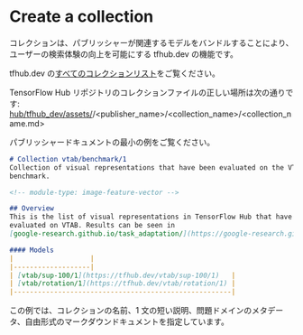 <!--* freshness: { owner: 'maringeo' reviewed: '2020-09-14' review_interval: '3 months' } *-->

# Create a collection

コレクションは、パブリッシャーが関連するモデルをバンドルすることにより、ユーザーの検索体験の向上を可能にする tfhub.dev の機能です。

tfhub.dev の[すべてのコレクションリスト](https://tfhub.dev/s?subtype=model-family)をご覧ください。

TensorFlow Hub リポジトリのコレクションファイルの正しい場所は次の通りです: [hub/tfhub_dev/assets/](https://github.com/tensorflow/hub/tree/master/tfhub_dev/assets)/<publisher_name>/<collection_name>/<collection_name.md>

パブリッシャードキュメントの最小の例をご覧ください。

```markdown
# Collection vtab/benchmark/1
Collection of visual representations that have been evaluated on the VTAB
benchmark.

<!-- module-type: image-feature-vector -->

## Overview
This is the list of visual representations in TensorFlow Hub that have been
evaluated on VTAB. Results can be seen in
[google-research.github.io/task_adaptation/](https://google-research.github.io/task_adaptation/)

#### Models
|                   |
|-------------------|
| [vtab/sup-100/1](https://tfhub.dev/vtab/sup-100/1)   |
| [vtab/rotation/1](https://tfhub.dev/vtab/rotation/1) |
|------------------------------------------------------|
```

この例では、コレクションの名前、1 文の短い説明、問題ドメインのメタデータ、自由形式のマークダウンドキュメントを指定しています。
